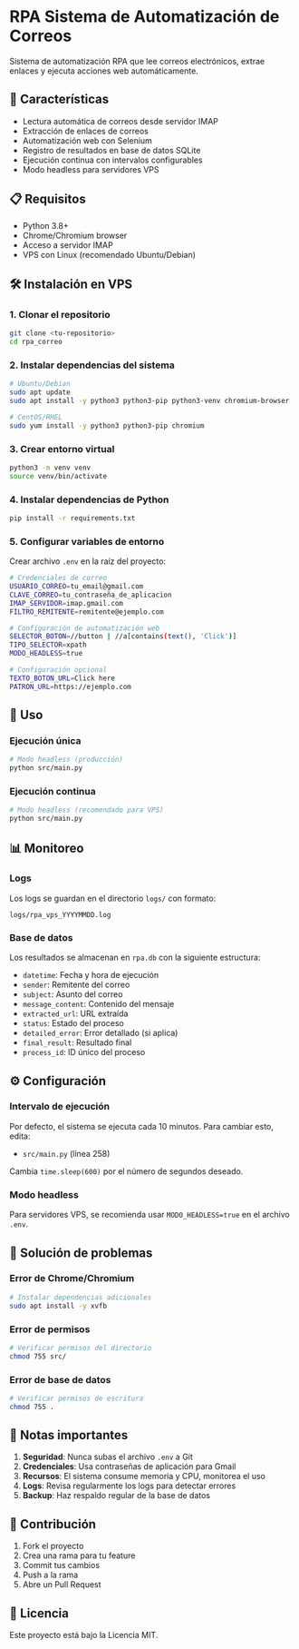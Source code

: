 # RPA Sistema de Automatización de Correos

Sistema de automatización RPA que lee correos electrónicos, extrae enlaces y ejecuta acciones web automáticamente.

## 🚀 Características

- Lectura automática de correos desde servidor IMAP
- Extracción de enlaces de correos
- Automatización web con Selenium
- Registro de resultados en base de datos SQLite
- Ejecución continua con intervalos configurables
- Modo headless para servidores VPS

## 📋 Requisitos

- Python 3.8+
- Chrome/Chromium browser
- Acceso a servidor IMAP
- VPS con Linux (recomendado Ubuntu/Debian)

## 🛠️ Instalación en VPS

### 1. Clonar el repositorio
```bash
git clone <tu-repositorio>
cd rpa_correo
```

### 2. Instalar dependencias del sistema
```bash
# Ubuntu/Debian
sudo apt update
sudo apt install -y python3 python3-pip python3-venv chromium-browser

# CentOS/RHEL
sudo yum install -y python3 python3-pip chromium
```

### 3. Crear entorno virtual
```bash
python3 -m venv venv
source venv/bin/activate
```

### 4. Instalar dependencias de Python
```bash
pip install -r requirements.txt
```

### 5. Configurar variables de entorno
Crear archivo `.env` en la raíz del proyecto:
```bash
# Credenciales de correo
USUARIO_CORREO=tu_email@gmail.com
CLAVE_CORREO=tu_contraseña_de_aplicacion
IMAP_SERVIDOR=imap.gmail.com
FILTRO_REMITENTE=remitente@ejemplo.com

# Configuración de automatización web
SELECTOR_BOTON=//button | //a[contains(text(), 'Click')]
TIPO_SELECTOR=xpath
MODO_HEADLESS=true

# Configuración opcional
TEXTO_BOTON_URL=Click here
PATRON_URL=https://ejemplo.com
```

## 🚀 Uso

### Ejecución única
```bash
# Modo headless (producción)
python src/main.py
```

### Ejecución continua
```bash
# Modo headless (recomendado para VPS)
python src/main.py
```

## 📊 Monitoreo

### Logs
Los logs se guardan en el directorio `logs/` con formato:
```
logs/rpa_vps_YYYYMMDD.log
```

### Base de datos
Los resultados se almacenan en `rpa.db` con la siguiente estructura:
- `datetime`: Fecha y hora de ejecución
- `sender`: Remitente del correo
- `subject`: Asunto del correo
- `message_content`: Contenido del mensaje
- `extracted_url`: URL extraída
- `status`: Estado del proceso
- `detailed_error`: Error detallado (si aplica)
- `final_result`: Resultado final
- `process_id`: ID único del proceso

## ⚙️ Configuración

### Intervalo de ejecución
Por defecto, el sistema se ejecuta cada 10 minutos. Para cambiar esto, edita:
- `src/main.py` (línea 258)

Cambia `time.sleep(600)` por el número de segundos deseado.

### Modo headless
Para servidores VPS, se recomienda usar `MODO_HEADLESS=true` en el archivo `.env`.

## 🔧 Solución de problemas

### Error de Chrome/Chromium
```bash
# Instalar dependencias adicionales
sudo apt install -y xvfb
```

### Error de permisos
```bash
# Verificar permisos del directorio
chmod 755 src/
```

### Error de base de datos
```bash
# Verificar permisos de escritura
chmod 755 .
```

## 📝 Notas importantes

1. **Seguridad**: Nunca subas el archivo `.env` a Git
2. **Credenciales**: Usa contraseñas de aplicación para Gmail
3. **Recursos**: El sistema consume memoria y CPU, monitorea el uso
4. **Logs**: Revisa regularmente los logs para detectar errores
5. **Backup**: Haz respaldo regular de la base de datos

## 🤝 Contribución

1. Fork el proyecto
2. Crea una rama para tu feature
3. Commit tus cambios
4. Push a la rama
5. Abre un Pull Request

## 📄 Licencia

Este proyecto está bajo la Licencia MIT. 